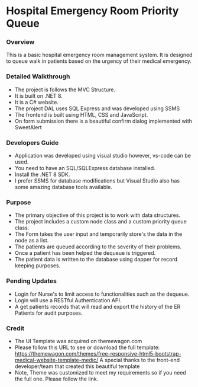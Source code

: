 # Hospital Emergency Room Priority Queue

### Overview
This is a basic hospital emergency room management system. 
It is designed to queue walk in patients based on the urgency of their medical emergency.

### Detailed Walkthrough 
- The project is follows the MVC Structure.
- It is built on .NET 8.
- It is a C# website.
- The project DAL uses SQL Express and was developed using SSMS
- The frontend is built using HTML, CSS and JavaScript.
- On form submission there is a beautiful confirm dialog implemented with SweetAlert

### Developers Guide 
- Application was developed using visual studio however, vs-code can be used.
- You need to have an SQL/SQLExpress database installed.
- Install the .NET 8 SDK.
- I prefer SSMS for database modifications but Visual Studio also has some amazing database tools available.

### Purpose
- The primary objective of this project is to work with data structures.
- The project includes a custom node class and a custom priority queue class.
- The Form takes the user input and temporarily store's the data in the node as a list.
- The patients are queued according to the severity of their problems.
- Once a patient has been helped the dequeue is triggered. 
- The patient data is written to the database using dapper for record keeping purposes. 

### Pending Updates 
- Login for Nurse's to limit access to functionalities such as the dequeue.
- Login will use a RESTful Authentication API. 
- A get patients records that will read and export the history of the ER Patients for audit purposes.

### Credit
- The UI Template was acquired on themewagon.com
- Please follow this URL to see or download the full template:
https://themewagon.com/themes/free-responsive-html5-bootstrap-medical-website-template-medic/
A special thanks to the front-end developer/team that created this beautiful template
- Note, Theme was customized to meet my requirements so if you need the full one. Please follow the link.

